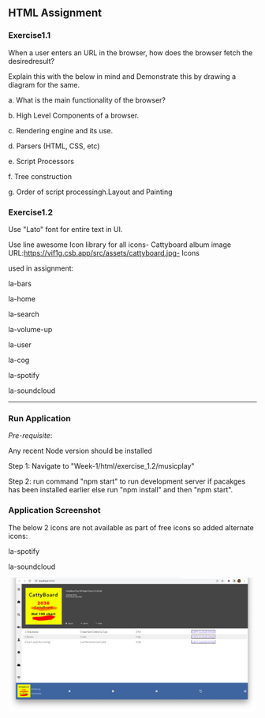 ## **HTML Assignment** ##

### **Exercise1.1** ###

When a user enters an URL in the browser, how does the browser fetch the desiredresult? 

Explain this with the below in mind and Demonstrate this by drawing a diagram for the same.

a. What is the main functionality of the browser?

b. High Level Components of a browser.

c. Rendering engine and its use.

d. Parsers (HTML, CSS, etc)

e. Script Processors

f. Tree construction

g. Order of script processingh.Layout and Painting

### **Exercise1.2** ###

Use "Lato" font for entire text in UI. 

Use line awesome Icon library for all icons- Cattyboard album image URL:https://vif1g.csb.app/src/assets/cattyboard.jpg- Icons 

used in assignment:

la-bars

la-home

la-search

la-volume-up

la-user

la-cog

la-spotify

la-soundcloud

---

### **Run Application** ###

*Pre-requisite*:

Any recent Node version should be installed

Step 1: Navigate to "Week-1/html/exercise_1.2/musicplay"

Step 2: run command "npm start" to run development server if pacakges has been installed earlier else run "npm install" and then "npm start". 

### **Application Screenshot** ###
The below 2 icons are not available as part of free icons so added alternate icons:

la-spotify

la-soundcloud

![Music Player Screenshot](./screenshots/music_player.jpg "Music Player")

